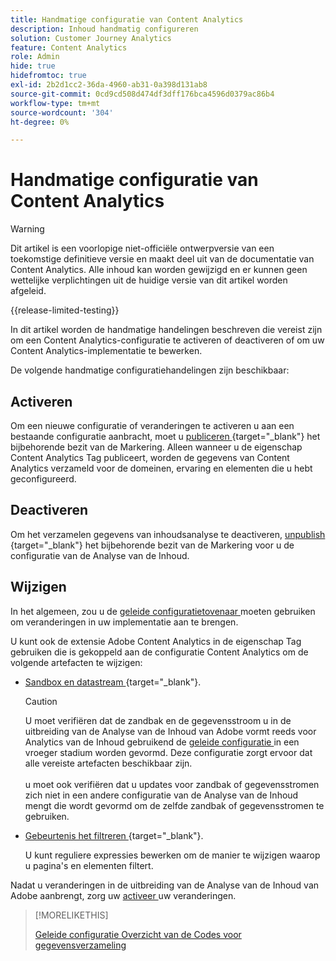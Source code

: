 ```yaml
---
title: Handmatige configuratie van Content Analytics
description: Inhoud handmatig configureren
solution: Customer Journey Analytics
feature: Content Analytics
role: Admin
hide: true
hidefromtoc: true
exl-id: 2b2d1cc2-36da-4960-ab31-0a398d131ab8
source-git-commit: 0cd9cd508d474df3dff176bca4596d0379ac86b4
workflow-type: tm+mt
source-wordcount: '304'
ht-degree: 0%

---
```


# Handmatige configuratie van Content Analytics

>[!WARNING]
>
>Dit artikel is een voorlopige niet-officiële ontwerpversie van een toekomstige definitieve versie en maakt deel uit van de documentatie van Content Analytics. Alle inhoud kan worden gewijzigd en er kunnen geen wettelijke verplichtingen uit de huidige versie van dit artikel worden afgeleid.
>

{{release-limited-testing}}

In dit artikel worden de handmatige handelingen beschreven die vereist zijn om een Content Analytics-configuratie te activeren of deactiveren of om uw Content Analytics-implementatie te bewerken.

De volgende handmatige configuratiehandelingen zijn beschikbaar:

## Activeren

Om een nieuwe configuratie of veranderingen te activeren u aan een bestaande configuratie aanbracht, moet u [ publiceren ](https://experienceleague.adobe.com/en/docs/experience-platform/tags/publish/overview) {target="_blank"} het bijbehorende bezit van de Markering. Alleen wanneer u de eigenschap Content Analytics Tag publiceert, worden de gegevens van Content Analytics verzameld voor de domeinen, ervaring en elementen die u hebt geconfigureerd.


## Deactiveren

Om het verzamelen gegevens van inhoudsanalyse te deactiveren, [ unpublish ](https://experienceleague.adobe.com/en/docs/experience-platform/tags/publish/overview) {target="_blank"} het bijbehorende bezit van de Markering voor u de configuratie van de Analyse van de Inhoud.



## Wijzigen

In het algemeen, zou u de [ geleide configuratietovenaar ](guided.md) moeten gebruiken om veranderingen in uw implementatie aan te brengen.

U kunt ook de extensie Adobe Content Analytics in de eigenschap Tag gebruiken die is gekoppeld aan de configuratie Content Analytics om de volgende artefacten te wijzigen:

* [ Sandbox en datastream ](https://experienceleague.adobe.com/en/docs/experience-platform/tags/extensions/client/content-analytics/overview#configure-datastreams) {target="_blank"}.

  >[!CAUTION]
  >
  >U moet verifiëren dat de zandbak en de gegevensstroom u in de uitbreiding van de Analyse van de Inhoud van Adobe vormt reeds voor Analytics van de Inhoud gebruikend de [ geleide configuratie ](guided.md) in een vroeger stadium worden gevormd. Deze configuratie zorgt ervoor dat alle vereiste artefacten beschikbaar zijn.<br/><br/> u moet ook verifiëren dat u updates voor zandbak of gegevensstromen zich niet in een andere configuratie van de Analyse van de Inhoud mengt die wordt gevormd om de zelfde zandbak of gegevensstromen te gebruiken.
  >

* [ Gebeurtenis het filtreren ](https://experienceleague.adobe.com/en/docs/experience-platform/tags/extensions/client/content-analytics/overview#configure-event-filtering) {target="_blank"}.

  U kunt reguliere expressies bewerken om de manier te wijzigen waarop u pagina&#39;s en elementen filtert.


Nadat u veranderingen in de uitbreiding van de Analyse van de Inhoud van Adobe aanbrengt, zorg uw [ activeer ](#activate) uw veranderingen.



>[!MORELIKETHIS]
>
>[ Geleide configuratie ](guided.md)
>[Overzicht van de Codes voor gegevensverzameling ](https://experienceleague.adobe.com/en/docs/experience-platform/tags/publish/overview)
>